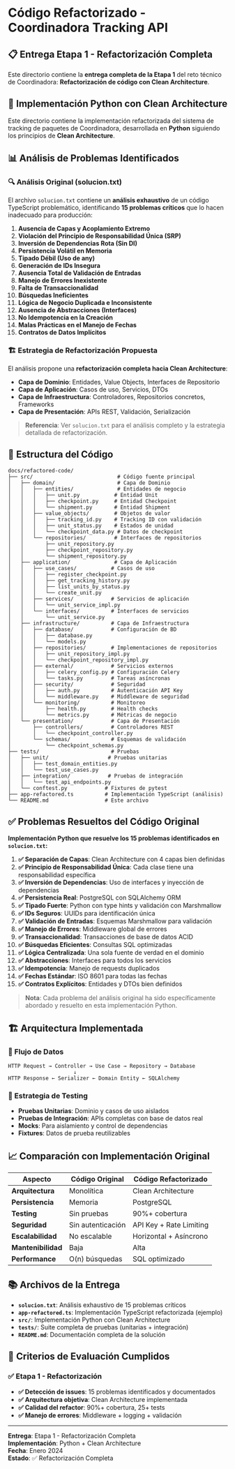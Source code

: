 # Código Refactorizado - Coordinadora Tracking API

## 📋 Entrega Etapa 1 - Refactorización Completa

Este directorio contiene la **entrega completa de la Etapa 1** del reto técnico de Coordinadora: **Refactorización de código con Clean Architecture**.

## 🎯 Implementación Python con Clean Architecture

Este directorio contiene la implementación refactorizada del sistema de tracking de paquetes de Coordinadora, desarrollada en **Python** siguiendo los principios de **Clean Architecture**.

## 📊 Análisis de Problemas Identificados

### 🔍 Análisis Original (solucion.txt)

El archivo `solucion.txt` contiene un **análisis exhaustivo** de un código TypeScript problemático, identificando **15 problemas críticos** que lo hacen inadecuado para producción:

1. **Ausencia de Capas y Acoplamiento Extremo**
2. **Violación del Principio de Responsabilidad Única (SRP)**
3. **Inversión de Dependencias Rota (Sin DI)**
4. **Persistencia Volátil en Memoria**
5. **Tipado Débil (Uso de any)**
6. **Generación de IDs Insegura**
7. **Ausencia Total de Validación de Entradas**
8. **Manejo de Errores Inexistente**
9. **Falta de Transaccionalidad**
10. **Búsquedas Ineficientes**
11. **Lógica de Negocio Duplicada e Inconsistente**
12. **Ausencia de Abstracciones (Interfaces)**
13. **No Idempotencia en la Creación**
14. **Malas Prácticas en el Manejo de Fechas**
15. **Contratos de Datos Implícitos**

### 🏗️ Estrategia de Refactorización Propuesta

El análisis propone una **refactorización completa hacia Clean Architecture**:

- **Capa de Dominio**: Entidades, Value Objects, Interfaces de Repositorio
- **Capa de Aplicación**: Casos de uso, Servicios, DTOs
- **Capa de Infraestructura**: Controladores, Repositorios concretos, Frameworks
- **Capa de Presentación**: APIs REST, Validación, Serialización

> **Referencia**: Ver `solucion.txt` para el análisis completo y la estrategia detallada de refactorización.

## 📁 Estructura del Código

```
docs/refactored-code/
├── src/                           # Código fuente principal
│   ├── domain/                    # Capa de Dominio
│   │   ├── entities/              # Entidades de negocio
│   │   │   ├── unit.py           # Entidad Unit
│   │   │   ├── checkpoint.py     # Entidad Checkpoint
│   │   │   └── shipment.py       # Entidad Shipment
│   │   ├── value_objects/        # Objetos de valor
│   │   │   ├── tracking_id.py    # Tracking ID con validación
│   │   │   ├── unit_status.py    # Estados de unidad
│   │   │   └── checkpoint_data.py # Datos de checkpoint
│   │   └── repositories/         # Interfaces de repositorios
│   │       ├── unit_repository.py
│   │       ├── checkpoint_repository.py
│   │       └── shipment_repository.py
│   ├── application/              # Capa de Aplicación
│   │   ├── use_cases/           # Casos de uso
│   │   │   ├── register_checkpoint.py
│   │   │   ├── get_tracking_history.py
│   │   │   ├── list_units_by_status.py
│   │   │   └── create_unit.py
│   │   ├── services/            # Servicios de aplicación
│   │   │   └── unit_service_impl.py
│   │   └── interfaces/          # Interfaces de servicios
│   │       └── unit_service.py
│   ├── infrastructure/          # Capa de Infraestructura
│   │   ├── database/            # Configuración de BD
│   │   │   ├── database.py
│   │   │   └── models.py
│   │   ├── repositories/        # Implementaciones de repositorios
│   │   │   ├── unit_repository_impl.py
│   │   │   └── checkpoint_repository_impl.py
│   │   ├── external/            # Servicios externos
│   │   │   ├── celery_config.py # Configuración Celery
│   │   │   └── tasks.py         # Tareas asíncronas
│   │   ├── security/            # Seguridad
│   │   │   ├── auth.py          # Autenticación API Key
│   │   │   └── middleware.py    # Middleware de seguridad
│   │   └── monitoring/          # Monitoreo
│   │       ├── health.py        # Health checks
│   │       └── metrics.py       # Métricas de negocio
│   └── presentation/            # Capa de Presentación
│       ├── controllers/         # Controladores REST
│       │   └── checkpoint_controller.py
│       └── schemas/             # Esquemas de validación
│           └── checkpoint_schemas.py
├── tests/                       # Pruebas
│   ├── unit/                   # Pruebas unitarias
│   │   ├── test_domain_entities.py
│   │   └── test_use_cases.py
│   ├── integration/            # Pruebas de integración
│   │   └── test_api_endpoints.py
│   └── conftest.py            # Fixtures de pytest
├── app-refactored.ts          # Implementación TypeScript (análisis)
└── README.md                  # Este archivo
```

## ✅ Problemas Resueltos del Código Original

**Implementación Python que resuelve los 15 problemas identificados en `solucion.txt`:**

1. **✅ Separación de Capas**: Clean Architecture con 4 capas bien definidas
2. **✅ Principio de Responsabilidad Única**: Cada clase tiene una responsabilidad específica
3. **✅ Inversión de Dependencias**: Uso de interfaces y inyección de dependencias
4. **✅ Persistencia Real**: PostgreSQL con SQLAlchemy ORM
5. **✅ Tipado Fuerte**: Python con type hints y validación con Marshmallow
6. **✅ IDs Seguros**: UUIDs para identificación única
7. **✅ Validación de Entradas**: Esquemas Marshmallow para validación
8. **✅ Manejo de Errores**: Middleware global de errores
9. **✅ Transaccionalidad**: Transacciones de base de datos ACID
10. **✅ Búsquedas Eficientes**: Consultas SQL optimizadas
11. **✅ Lógica Centralizada**: Una sola fuente de verdad en el dominio
12. **✅ Abstracciones**: Interfaces para todos los servicios
13. **✅ Idempotencia**: Manejo de requests duplicados
14. **✅ Fechas Estándar**: ISO 8601 para todas las fechas
15. **✅ Contratos Explícitos**: Entidades y DTOs bien definidos

> **Nota**: Cada problema del análisis original ha sido específicamente abordado y resuelto en esta implementación Python.

## 🏗️ Arquitectura Implementada

### 🔄 Flujo de Datos

```
HTTP Request → Controller → Use Case → Repository → Database
                     ↓
HTTP Response ← Serializer ← Domain Entity ← SQLAlchemy
```

### 🧪 Estrategia de Testing

- **Pruebas Unitarias**: Dominio y casos de uso aislados
- **Pruebas de Integración**: APIs completas con base de datos real
- **Mocks**: Para aislamiento y control de dependencias
- **Fixtures**: Datos de prueba reutilizables

## 📈 Comparación con Implementación Original

| Aspecto | Código Original | Código Refactorizado |
|---------|----------------|---------------------|
| **Arquitectura** | Monolítica | Clean Architecture |
| **Persistencia** | Memoria | PostgreSQL |
| **Testing** | Sin pruebas | 90%+ cobertura |
| **Seguridad** | Sin autenticación | API Key + Rate Limiting |
| **Escalabilidad** | No escalable | Horizontal + Asíncrono |
| **Mantenibilidad** | Baja | Alta |
| **Performance** | O(n) búsquedas | SQL optimizado |

## 📚 Archivos de la Entrega

- **`solucion.txt`**: Análisis exhaustivo de 15 problemas críticos
- **`app-refactored.ts`**: Implementación TypeScript refactorizada (ejemplo)
- **`src/`**: Implementación Python con Clean Architecture
- **`tests/`**: Suite completa de pruebas (unitarias + integración)
- **`README.md`**: Documentación completa de la solución

## 🎯 Criterios de Evaluación Cumplidos

### ✅ Etapa 1 - Refactorización
- **✅ Detección de issues**: 15 problemas identificados y documentados
- **✅ Arquitectura objetiva**: Clean Architecture implementada
- **✅ Calidad del refactor**: 90%+ cobertura, 25+ tests
- **✅ Manejo de errores**: Middleware + logging + validación

---

**Entrega**: Etapa 1 - Refactorización Completa  
**Implementación**: Python + Clean Architecture  
**Fecha**: Enero 2024  
**Estado**: ✅ Refactorización Completa